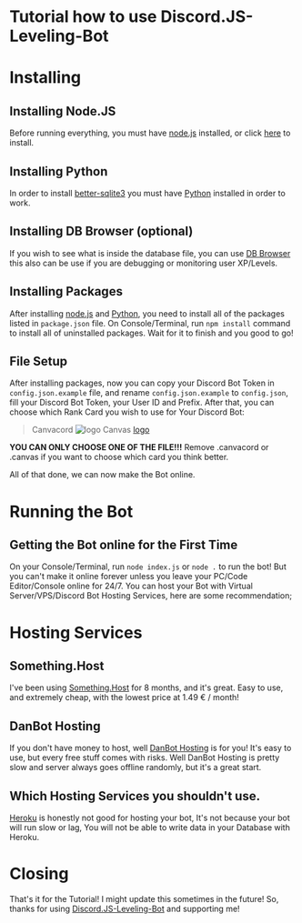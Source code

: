 # Tutorial how to use Discord.JS-Leveling-Bot

# Installing

## Installing Node.JS
Before running everything, you must have [node.js](https://nodejs.org/en/download/) installed, or click [here](https://nodejs.org/en/download/) to install.

## Installing Python
In order to install [better-sqlite3](https://github.com/JoshuaWise/better-sqlite3) you must have [Python](https://www.python.org/downloads/) installed in order to work.

## Installing DB Browser (optional)
If you wish to see what is inside the database file, you can use [DB Browser](https://sqlitebrowser.org/) this also can be use if you are debugging or monitoring user XP/Levels.

## Installing Packages
After installing [node.js](https://nodejs.org/en/download/) and [Python](https://www.python.org/downloads/), you need to install all of the packages listed in `package.json` file. On Console/Terminal, run `npm install` command to install all of uninstalled packages. Wait for it to finish and you good to go!

## File Setup
After installing packages, now you can copy your Discord Bot Token in `config.json.example` file, and rename `config.json.example` to `config.json`, fill your Discord Bot Token, your User ID and Prefix. After that, you can choose which Rank Card you wish to use for Your Discord Bot:

> Canvacord
![logo](https://media.discordapp.net/attachments/740789315407183872/863914086642483210/RankCard.png) 
> Canvas
[logo](https://media.discordapp.net/attachments/740789315407183872/863914700319358986/rank.png)

**YOU CAN ONLY CHOOSE ONE OF THE FILE!!!**
Remove .canvacord or .canvas if you want to choose which card you think better.

All of that done, we can now make the Bot online.


# Running the Bot

## Getting the Bot online for the First Time
On your Console/Terminal, run `node index.js` or `node .` to run the bot! But you can't make it online forever unless you leave your PC/Code Editor/Console online for 24/7. You can host your Bot with Virtual Server/VPS/Discord Bot Hosting Services, here are some recommendation;


# Hosting Services

## Something.Host
I've been using [Something.Host](https://something.host/en/) for 8 months, and it's great. Easy to use, and extremely cheap, with the lowest price at 1.49 € / month!

## DanBot Hosting
If you don't have money to host, well [DanBot Hosting](discord.gg/dbh) is for you! It's easy to use, but every free stuff comes with risks. Well DanBot Hosting is pretty slow and server always goes offline randomly, but it's a great start.

## Which Hosting Services you shouldn't use.
[Heroku](https://www.heroku.com/) is honestly not good for hosting your bot, It's not because your bot will run slow or lag, You will not be able to write data in your Database with Heroku.


# Closing

That's it for the Tutorial! I might update this sometimes in the future! So, thanks for using [Discord.JS-Leveling-Bot](https://github.com/roefinoavrililo/Discord.JS-Leveling-Bot) and supporting me!